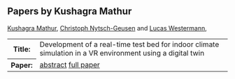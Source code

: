 ## Papers by Kushagra Mathur
<table>
<a href="/proceedings/authors/KushagraMathur">Kushagra Mathur</a>, <a href="/proceedings/authors/ChristophNytsch-Geusen">Christoph Nytsch-Geusen</a> and <a href="/proceedings/authors/LucasWestermann">Lucas Westermann</a>, </td>
</tr>
<tr><th>Title:</th>
<td>Development of a real-time test bed for indoor climate simulation in a VR environment using a digital twin</td>
</tr>
<tr><th>Paper:</th>
<td><a href="/abstracts/abstract_3B_4">abstract</a> <a href="/proceedings/papers/Modelica2021session3B_paper4.pdf">full paper</a></td>
</tr>
</table>
